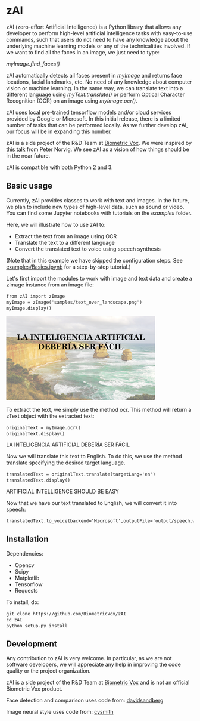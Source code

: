 # zAI

zAI (zero-effort Artificial Intelligence) is a Python library that allows any developer to perform high-level artificial intelligence tasks with easy-to-use commands, such that users do not need to have any knowledge about the underlying machine learning models or any of the technicalities involved. If we want to find all the faces in an image, we just need to type:

*myImage.find_faces()*

zAI automatically detects all faces present in *myImage* and returns face locations, facial landmarks, etc. No need of any knowledge about computer vision or machine learning.
In the same way, we can translate text into a different language using *myText.translate()* or perform Optical Character Recognition (OCR) on an image using *myImage.ocr()*.

zAI uses local pre-trained tensorflow models and/or cloud services provided by Google or Microsoft. In this initial release, there is a limited number of tasks that can be performed locally. As we further develop zAI, our focus will be in expanding this number.

zAI is a side project of the R&D Team at [Biometric Vox](http://www.biometricvox.com). We were inspired by [this talk](https://vimeo.com/215418110) from Peter Norvig. We see zAI as a vision of how things should be in the near future.

zAI is compatible with both Python 2 and 3.

## Basic usage

Currently, zAI provides classes to work with text and images. In the future, we plan to include new types of high-level data, such as sound or video. You can find some Jupyter notebooks with tutorials on the *examples* folder.

Here, we will illustrate how to use zAI to:
* Extract the text from an image using OCR
* Translate the text to a different language
* Convert the translated text to voice using speech synthesis

(Note that in this example we have skipped the configuration steps. See [examples/Basics.ipynb](examples/Basics.ipynb) for a step-by-step tutorial.)

Let's first import the modules to work with image and text data and create a zImage instance from an image file:

```
from zAI import zImage
myImage = zImage('samples/text_over_landscape.png')
myImage.display()
```
<img src="samples/text_over_landscape.png" width="400">


To extract the text, we simply use the method ocr. This method will return a zText object with the extracted text:

```
originalText = myImage.ocr()
originalText.display()
```

LA INTELIGENCIA ARTIFICIAL DEBERÍA SER FÁCIL

Now we will translate this text to English. To do this, we use the method translate specifying the desired target language.

```
translatedText = originalText.translate(targetLang='en')
translatedText.display()
```
ARTIFICIAL INTELLIGENCE SHOULD BE EASY

Now that we have our text translated to English, we will convert it into speech:

```
translatedText.to_voice(backend='Microsoft',outputFile='output/speech.wav')
```


## Installation

Dependencies:
* Opencv
* Scipy
* Matplotlib
* Tensorflow
* Requests

To install, do:
```
git clone https://github.com/BiometricVox/zAI
cd zAI
python setup.py install
```

## Development

Any contribution to zAI is very welcome. In particular, as we are not software developers, we will appreciate any help in improving the code quality or the project organization.

zAI is a side project of the R&D Team at [Biometric Vox](http://www.biometricvox.com) and is not an official Biometric Vox product.

Face detection and comparison uses code from: [davidsandberg](https://github.com/davidsandberg/facenet)

Image neural style uses code from: [cysmith](https://github.com/cysmith/neural-style-tf)


